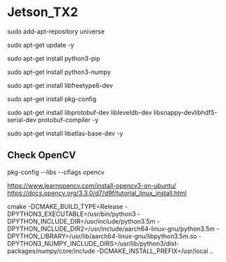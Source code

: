 # Jetson_TX2
sudo add-apt-repository universe

sudo apt-get update -y

sudo apt-get install python3-pip

sudo apt-get install python3-numpy

sudo apt-get install libfreetype6-dev

sudo apt-get install pkg-config

sudo apt-get install libprotobuf-dev libleveldb-dev libsnappy-devlibhdf5-serial-dev protobuf-compiler -y

sudo apt-get install libatlas-base-dev -y


## Check OpenCV
pkg-config --libs --cflags opencv

https://www.learnopencv.com/install-opencv3-on-ubuntu/
https://docs.opencv.org/3.3.0/d7/d9f/tutorial_linux_install.html

cmake -DCMAKE_BUILD_TYPE=Release -DPYTHON3_EXECUTABLE=/usr/bin/python3 -DPYTHON_INCLUDE_DIR=/usr/include/python3.5m -DPYTHON_INCLUDE_DIR2=/usr/include/aarch64-linux-gnu/python3.5m -DPYTHON_LIBRARY=/usr/lib/aarch64-linux-gnu/libpython3.5m.so -DPYTHON3_NUMPY_INCLUDE_DIRS=/usr/lib/python3/dist-packages/numpy/core/include -DCMAKE_INSTALL_PREFIX=/usr/local ..
